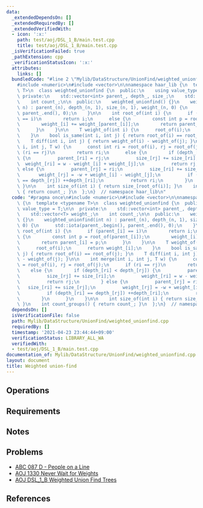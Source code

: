 ```yaml
---
data:
  _extendedDependsOn: []
  _extendedRequiredBy: []
  _extendedVerifiedWith:
  - icon: ':x:'
    path: test/aoj/DSL_1_B/main.test.cpp
    title: test/aoj/DSL_1_B/main.test.cpp
  _isVerificationFailed: true
  _pathExtension: cpp
  _verificationStatusIcon: ':x:'
  attributes:
    links: []
  bundledCode: "#line 2 \"Mylib/DataStructure/UnionFind/weighted_unionfind.cpp\"\n\
    #include <numeric>\n#include <vector>\n\nnamespace haar_lib {\n  template <typename\
    \ T>\n  class weighted_unionfind {\n  public:\n    using value_type = T;\n\n \
    \ private:\n    std::vector<int> parent_, depth_, size_;\n    std::vector<T> weight_;\n\
    \    int count_;\n\n  public:\n    weighted_unionfind() {}\n    weighted_unionfind(int\
    \ n) : parent_(n), depth_(n, 1), size_(n, 1), weight_(n, 0) {\n      std::iota(parent_.begin(),\
    \ parent_.end(), 0);\n    }\n\n    int root_of(int i) {\n      if (parent_[i]\
    \ == i)\n        return i;\n      else {\n        const int p = root_of(parent_[i]);\n\
    \        weight_[i] += weight_[parent_[i]];\n        return parent_[i] = p;\n\
    \      }\n    }\n\n    T weight_of(int i) {\n      root_of(i);\n      return weight_[i];\n\
    \    }\n    bool is_same(int i, int j) { return root_of(i) == root_of(j); }\n\
    \    T diff(int i, int j) { return weight_of(i) - weight_of(j); }\n\n    int merge(int\
    \ i, int j, T w) {\n      const int ri = root_of(i), rj = root_of(j);\n      if\
    \ (ri == rj)\n        return ri;\n      else {\n        if (depth_[ri] < depth_[rj])\
    \ {\n          parent_[ri] = rj;\n          size_[rj] += size_[ri];\n        \
    \  weight_[ri] = w - weight_[i] + weight_[j];\n          return rj;\n        }\
    \ else {\n          parent_[rj] = ri;\n          size_[ri] += size_[rj];\n   \
    \       weight_[rj] = -w + weight_[i] - weight_[j];\n          if (depth_[ri]\
    \ == depth_[rj]) ++depth_[ri];\n          return ri;\n        }\n      }\n   \
    \ }\n\n    int size_of(int i) { return size_[root_of(i)]; }\n    int count_groups()\
    \ { return count_; }\n  };\n}  // namespace haar_lib\n"
  code: "#pragma once\n#include <numeric>\n#include <vector>\n\nnamespace haar_lib\
    \ {\n  template <typename T>\n  class weighted_unionfind {\n  public:\n    using\
    \ value_type = T;\n\n  private:\n    std::vector<int> parent_, depth_, size_;\n\
    \    std::vector<T> weight_;\n    int count_;\n\n  public:\n    weighted_unionfind()\
    \ {}\n    weighted_unionfind(int n) : parent_(n), depth_(n, 1), size_(n, 1), weight_(n,\
    \ 0) {\n      std::iota(parent_.begin(), parent_.end(), 0);\n    }\n\n    int\
    \ root_of(int i) {\n      if (parent_[i] == i)\n        return i;\n      else\
    \ {\n        const int p = root_of(parent_[i]);\n        weight_[i] += weight_[parent_[i]];\n\
    \        return parent_[i] = p;\n      }\n    }\n\n    T weight_of(int i) {\n\
    \      root_of(i);\n      return weight_[i];\n    }\n    bool is_same(int i, int\
    \ j) { return root_of(i) == root_of(j); }\n    T diff(int i, int j) { return weight_of(i)\
    \ - weight_of(j); }\n\n    int merge(int i, int j, T w) {\n      const int ri\
    \ = root_of(i), rj = root_of(j);\n      if (ri == rj)\n        return ri;\n  \
    \    else {\n        if (depth_[ri] < depth_[rj]) {\n          parent_[ri] = rj;\n\
    \          size_[rj] += size_[ri];\n          weight_[ri] = w - weight_[i] + weight_[j];\n\
    \          return rj;\n        } else {\n          parent_[rj] = ri;\n       \
    \   size_[ri] += size_[rj];\n          weight_[rj] = -w + weight_[i] - weight_[j];\n\
    \          if (depth_[ri] == depth_[rj]) ++depth_[ri];\n          return ri;\n\
    \        }\n      }\n    }\n\n    int size_of(int i) { return size_[root_of(i)];\
    \ }\n    int count_groups() { return count_; }\n  };\n}  // namespace haar_lib\n"
  dependsOn: []
  isVerificationFile: false
  path: Mylib/DataStructure/UnionFind/weighted_unionfind.cpp
  requiredBy: []
  timestamp: '2021-04-23 23:44:44+09:00'
  verificationStatus: LIBRARY_ALL_WA
  verifiedWith:
  - test/aoj/DSL_1_B/main.test.cpp
documentation_of: Mylib/DataStructure/UnionFind/weighted_unionfind.cpp
layout: document
title: Weighted union-find
---
```


## Operations

## Requirements

## Notes

## Problems

- [ABC 087 D - People on a Line](https://atcoder.jp/contests/abc087/tasks/arc090_b)
- [AOJ 1330 Never Wait for Weights](http://judge.u-aizu.ac.jp/onlinejudge/description.jsp?id=1330)
- [AOJ DSL_1_B Weighted Union Find Trees](http://judge.u-aizu.ac.jp/onlinejudge/description.jsp?id=DSL_1_B)

## References
